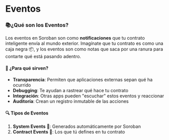 # Eventos

### 📚¿Qué son los Eventos?

Los eventos en Soroban son como **notificaciones** que tu contrato inteligente envía al mundo exterior. Imagínate que tu contrato es como una caja negra 📦, y los eventos son como notas que saca por una ranura para contarte qué está pasando adentro.

#### 🎯 ¿Para qué sirven?

* **Transparencia**: Permiten que aplicaciones externas sepan qué ha ocurrido
* **Debugging**: Te ayudan a rastrear qué hace tu contrato
* **Integración**: Otras apps pueden "escuchar" estos eventos y reaccionar
* **Auditoría**: Crean un registro inmutable de las acciones

#### 🔍 Tipos de Eventos

1. **System Events** 🔧: Generados automáticamente por Soroban
2. **Contract Events** 📝: Los que tú defines en tu contrato
